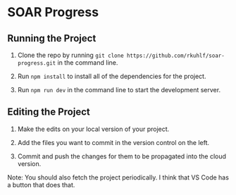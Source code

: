 # SOAR Progress

<!-- TODO: Add link to website -->

## Running the Project
1. Clone the repo by running `git clone https://github.com/rkuhlf/soar-progress.git` in the command line.

1. Run `npm install` to install all of the dependencies for the project.

1. Run `npm run dev` in the command line to start the development server. 

## Editing the Project
1. Make the edits on your local version of your project.

1. Add the files you want to commit in the version control on the left.

1. Commit and push the changes for them to be propagated into the cloud version.

Note: You should also fetch the project periodically. I think that VS Code has a button that does that.


<!-- TODO: Add better error messages for server-side errors. -->
<!-- TODO: Add feedback and what is flight plan buttons. -->